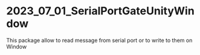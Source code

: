 # 2023_07_01_SerialPortGateUnityWindow
This package allow to read message from serial port or to write to them on Window
